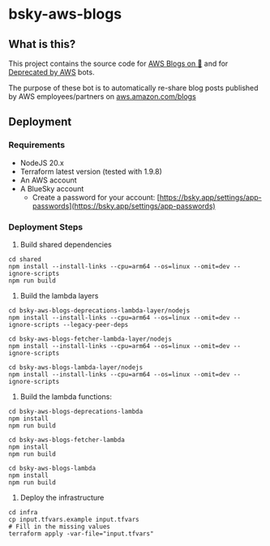 # bsky-aws-blogs

## What is this?

This project contains the source code for [AWS Blogs on 🦋](https://bsky.app/profile/awsblogs.bsky.social) and for [Deprecated by AWS](https://bsky.app/profile/deprecatedbyaws.bsky.social) bots. 

The purpose of these bot is to automatically re-share blog posts published by AWS employees/partners on [aws.amazon.com/blogs](https://aws.amazon.com/blogs)

## Deployment

### Requirements

- NodeJS 20.x
- Terraform latest version (tested with 1.9.8)
- An AWS account
- A BlueSky account
    - Create a password for your account: [https://bsky.app/settings/app-passwords](https://bsky.app/settings/app-passwords)

### Deployment Steps

1. Build shared dependencies

```
cd shared
npm install --install-links --cpu=arm64 --os=linux --omit=dev --ignore-scripts
npm run build
```

1. Build the lambda layers

```
cd bsky-aws-blogs-deprecations-lambda-layer/nodejs
npm install --install-links --cpu=arm64 --os=linux --omit=dev --ignore-scripts --legacy-peer-deps
```

```
cd bsky-aws-blogs-fetcher-lambda-layer/nodejs
npm install --install-links --cpu=arm64 --os=linux --omit=dev --ignore-scripts
```

```
cd bsky-aws-blogs-lambda-layer/nodejs
npm install --install-links --cpu=arm64 --os=linux --omit=dev --ignore-scripts
```

1. Build the lambda functions:

```
cd bsky-aws-blogs-deprecations-lambda
npm install
npm run build
```

```
cd bsky-aws-blogs-fetcher-lambda
npm install
npm run build
```

```
cd bsky-aws-blogs-lambda
npm install
npm run build
```

1. Deploy the infrastructure

```
cd infra
cp input.tfvars.example input.tfvars
# Fill in the missing values
terraform apply -var-file="input.tfvars"
```